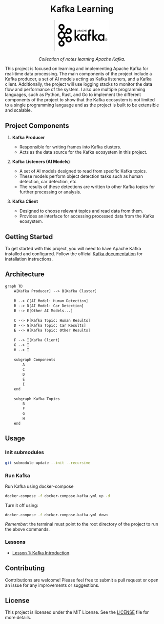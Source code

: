 
<h1 align="center">Kafka Learning</h1>

<p align="center">
  <img src="assets/static/kafka.png" width="180" >
</p>

<p align="center">
  <em>Collection of notes learning Apache Kafka.</em>
</p>



This project is focused on learning and implementing Apache Kafka for real-time data processing. The main components of the project include a Kafka producer, a set of AI models acting as Kafka listeners, and a Kafka client. Additionally, the project will use logging stacks to monitor the data flow and performance of the system. I also use multiple programming languages, such as Python, Rust, and Go to implement the different components of the project to show that the Kafka ecosystem is not limited to a single programming language and as the project is built to be extensible and scalable.

## Project Components

1. **Kafka Producer**
   - Responsible for writing frames into Kafka clusters.
   - Acts as the data source for the Kafka ecosystem in this project.

2. **Kafka Listeners (AI Models)**
   - A set of AI models designed to read from specific Kafka topics.
   - These models perform object detection tasks such as human detection, car detection, etc.
   - The results of these detections are written to other Kafka topics for further processing or analysis.

3. **Kafka Client**
   - Designed to choose relevant topics and read data from them.
   - Provides an interface for accessing processed data from the Kafka ecosystem.

## Getting Started

To get started with this project, you will need to have Apache Kafka installed and configured. Follow the official [Kafka documentation](https://kafka.apache.org/documentation/) for installation instructions.

## Architecture

```mermaid
graph TD
    A[Kafka Producer] --> B[Kafka Cluster]

    B --> C[AI Model: Human Detection]
    B --> D[AI Model: Car Detection]
    B --> E[Other AI Models...]

    C --> F[Kafka Topic: Human Results]
    D --> G[Kafka Topic: Car Results]
    E --> H[Kafka Topic: Other Results]

    F --> I[Kafka Client]
    G --> I
    H --> I

    subgraph Components
        A
        C
        D
        E
        I
    end

    subgraph Kafka Topics
        B
        F
        G
        H
    end
```

## Usage

### Init submodules
```bash
git submodule update --init --recursive
```

### Run Kafka

Run Kafka using docker-compose

```bash
docker-compose -f docker-compose.kafka.yml up -d
```

Turn it off using:

```bash
docker-compose -f docker-compose.kafka.yml down
```

_Remember:_ the terminal must point to the root directory of the project to run the above commands.


### Lessons

- [Lesson 1: Kafka Introduction](assets/lessons/lesson1.md)


## Contributing

Contributions are welcome! Please feel free to submit a pull request or open an issue for any improvements or suggestions.

## License

This project is licensed under the MIT License. See the [LICENSE](LICENSE) file for more details.